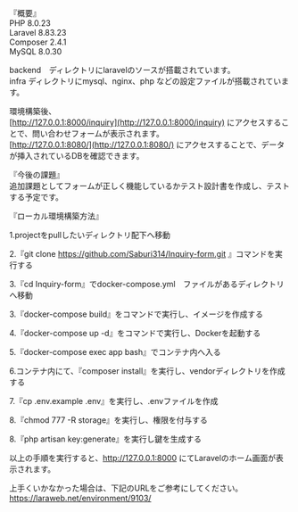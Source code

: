 『概要』  
PHP 8.0.23  
Laravel 8.83.23  
Composer 2.4.1  
MySQL 8.0.30  

backend　ディレクトリにlaravelのソースが搭載されています。  
infra ディレクトリにmysql、nginx、php などの設定ファイルが搭載されています。　　

環境構築後、  
[http://127.0.0.1:8000/inquiry](http://127.0.0.1:8000/inquiry)  にアクセスすることで、問い合わせフォームが表示されます。  
[http://127.0.0.1:8080/](http://127.0.0.1:8080/)   にアクセスすることで、データが挿入されているDBを確認できます。  

『今後の課題』  
追加課題としてフォームが正しく機能しているかテスト設計書を作成し、テストする予定です。

『ローカル環境構築方法』

1.projectをpullしたいディレクトリ配下へ移動

2.『git clone https://github.com/Saburi314/Inquiry-form.git 』コマンドを実行する

3.『cd Inquiry-form』でdocker-compose.yml　ファイルがあるディレクトリへ移動

3.『docker-compose build』をコマンドで実行し、イメージを作成する

4.『docker-compose up -d』をコマンドで実行し、Dockerを起動する

5.『docker-compose exec app bash』でコンテナ内へ入る

6.コンテナ内にて、『composer install』を実行し、vendorディレクトリを作成する

7.『cp .env.example .env』を実行し、.envファイルを作成

8.『chmod 777 -R storage』を実行し、権限を付与する

8.『php artisan key:generate』を実行し鍵を生成する

以上の手順を実行すると、http://127.0.0.1:8000 にてLaravelのホーム画面が表示されます。

上手くいかなかった場合は、下記のURLをご参考にしてください。
https://laraweb.net/environment/9103/

